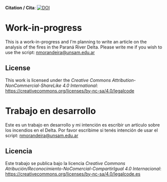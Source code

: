 **Citation / Cita**:   [![DOI](https://zenodo.org/badge/286583706.svg)](https://zenodo.org/badge/latestdoi/286583706)

# Work-in-progress
This is a work-in-progress and I'm planning to write an article on the analysis of the fires in the Paraná River Delta. Please write me if you wish to use the script: nmorandeira@unsam.edu.ar

## License
This work is licensed under the _Creative Commons Attribution-NonCommercial-ShareLike 4.0 International_: https://creativecommons.org/licenses/by-nc-sa/4.0/legalcode


# Trabajo en desarrollo
Este es un trabajo en desarrollo y mi intención es escribir un artículo sobre los incendios en el Delta. Por favor escribime si tenés intención de usar el script: nmorandeira@unsam.edu.ar

## Licencia
Este trabajo se publica bajo la licencia _Creative Commons Atribución/Reconocimiento-NoComercial-CompartirIgual 4.0 Internacional_: https://creativecommons.org/licenses/by-nc-sa/4.0/legalcode.es


